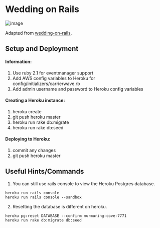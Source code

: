 # Wedding on Rails

![image](https://raw.githubusercontent.com/klinker24/wedding-on-rails/master/header_image.png)

Adapted from [wedding-on-rails](https://github.com/adambutler/wedding-on-rails).

## Setup and Deployment

#### Information:
1. Use ruby 2.1 for eventmanager support
2. Add AWS config variables to Heroku for config/initializers/carrierwave.rb
3. Add admin username and password to Heroku config variables


#### Creating a Heroku instance:
1. heroku create
2. git push heroku master
3. heroku run rake db:migrate
4. heroku run rake db:seed


#### Deploying to Heroku:
1. commit any changes
2. git push heroku master


## Useful Hints/Commands
1. You can still use rails console to view the Heroku Postgres database.

```
heroku run rails console
heroku run rails console --sandbox
```

2. Resetting the database is different on heroku.

```
heroku pg:reset DATABASE --confirm murmuring-cove-7771
heroku run rake db:migrate db:seed
```